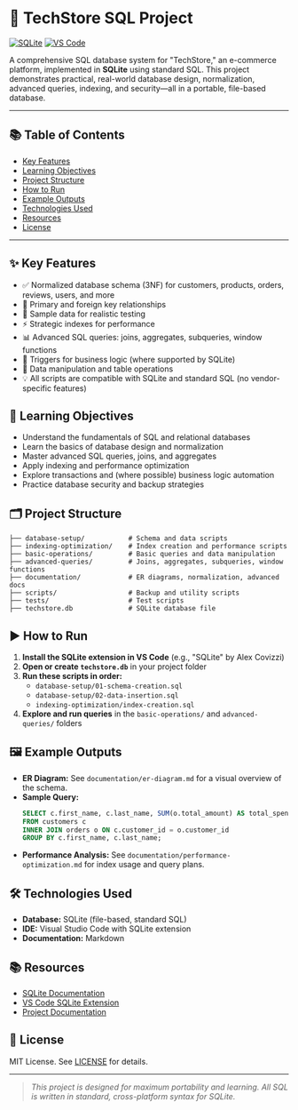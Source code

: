 # 🚀 TechStore SQL Project

[![SQLite](https://img.shields.io/badge/Database-SQLite-blue)](https://www.sqlite.org/index.html) [![VS Code](https://img.shields.io/badge/Editor-VS%20Code-blue)](https://code.visualstudio.com/)

A comprehensive SQL database system for "TechStore," an e-commerce platform, implemented in **SQLite** using standard SQL. This project demonstrates practical, real-world database design, normalization, advanced queries, indexing, and security—all in a portable, file-based database.

---

## 📚 Table of Contents
- [Key Features](#key-features)
- [Learning Objectives](#learning-objectives)
- [Project Structure](#project-structure)
- [How to Run](#how-to-run)
- [Example Outputs](#example-outputs)
- [Technologies Used](#technologies-used)
- [Resources](#resources)
- [License](#license)

---

## ✨ Key Features
- ✅ Normalized database schema (3NF) for customers, products, orders, reviews, users, and more
- 🔑 Primary and foreign key relationships
- 🧪 Sample data for realistic testing
- ⚡ Strategic indexes for performance
- 📊 Advanced SQL queries: joins, aggregates, subqueries, window functions
- 🔄 Triggers for business logic (where supported by SQLite)
- 📝 Data manipulation and table operations
- 💡 All scripts are compatible with SQLite and standard SQL (no vendor-specific features)

## 🎯 Learning Objectives
- Understand the fundamentals of SQL and relational databases
- Learn the basics of database design and normalization
- Master advanced SQL queries, joins, and aggregates
- Apply indexing and performance optimization
- Explore transactions and (where possible) business logic automation
- Practice database security and backup strategies

## 🗂️ Project Structure
```
├── database-setup/           # Schema and data scripts
├── indexing-optimization/    # Index creation and performance scripts
├── basic-operations/         # Basic queries and data manipulation
├── advanced-queries/         # Joins, aggregates, subqueries, window functions
├── documentation/            # ER diagrams, normalization, advanced docs
├── scripts/                  # Backup and utility scripts
├── tests/                    # Test scripts
├── techstore.db              # SQLite database file
```

## ▶️ How to Run
1. **Install the SQLite extension in VS Code** (e.g., "SQLite" by Alex Covizzi)
2. **Open or create `techstore.db`** in your project folder
3. **Run these scripts in order:**
   - `database-setup/01-schema-creation.sql`
   - `database-setup/02-data-insertion.sql`
   - `indexing-optimization/index-creation.sql`
4. **Explore and run queries** in the `basic-operations/` and `advanced-queries/` folders

## 🖼️ Example Outputs
- **ER Diagram:** See `documentation/er-diagram.md` for a visual overview of the schema.
- **Sample Query:**
  ```sql
  SELECT c.first_name, c.last_name, SUM(o.total_amount) AS total_spent
  FROM customers c
  INNER JOIN orders o ON c.customer_id = o.customer_id
  GROUP BY c.first_name, c.last_name;
  ```
- **Performance Analysis:** See `documentation/performance-optimization.md` for index usage and query plans.

## 🛠️ Technologies Used
- **Database:** SQLite (file-based, standard SQL)
- **IDE:** Visual Studio Code with SQLite extension
- **Documentation:** Markdown

## 📚 Resources
- [SQLite Documentation](https://www.sqlite.org/docs.html)
- [VS Code SQLite Extension](https://marketplace.visualstudio.com/items?itemName=alexcvzz.vscode-sqlite)
- [Project Documentation](./documentation/)

## 📝 License
MIT License. See [LICENSE](./LICENSE) for details.

---

> _This project is designed for maximum portability and learning. All SQL is written in standard, cross-platform syntax for SQLite._

